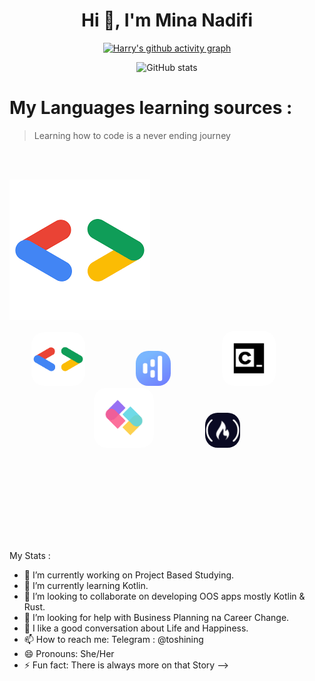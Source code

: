 <h1 align="center">Hi 👋, I'm Mina Nadifi</h1>

<div align="center">

[![Harry's github activity graph](https://github-readme-activity-graph.vercel.app/graph?username=Mina-Nadifi&theme=github)](https://github.com/ashutosh00710/github-readme-activity-graph)

![GitHub stats](https://github-readme-stats.vercel.app/api?username=Mina-Nadifi&show_icons=true&theme=onedark)

</div>

# My Languages learning sources :

> Learning how to code is a never ending journey

<br /><br />

[![Google for Developers](https://raw.githubusercontent.com/Mina-Nadifi/Mina-Nadifi/main/Img/googledev.png)](https://g.dev/MinaRNadifi)

[<p align="center"><img  />][googledev]
[<img  alt="Google for Developers"  style="margin-right:15px; margin-left:15px; border-radius:20px; " width="86px" src="https://raw.githubusercontent.com/Mina-Nadifi/Mina-Nadifi/main/Img/googledev.png" />][googledev]&nbsp;&nbsp;&nbsp;&nbsp;&nbsp;&nbsp;&nbsp;&nbsp;&nbsp;&nbsp;&nbsp;&nbsp;
[<kbd><img alt="Hyperskill: Study plan" style="margin-right:15px; margin-left:15px; border-radius:20px; " width="56px" src="https://raw.githubusercontent.com/Mina-Nadifi/Mina-Nadifi/main/Img/hyperskill.png" /></kbd>][hyperskill]&nbsp;&nbsp;&nbsp;&nbsp;&nbsp;&nbsp;&nbsp;&nbsp;&nbsp;&nbsp;&nbsp;&nbsp;
[<img alt="codecademy"  style="margin-right:15px; margin-left:15px; border-radius:20px; " width="86px" src="https://raw.githubusercontent.com/Mina-Nadifi/Mina-Nadifi/main/Img/codecademy.png" />][codecademy]&nbsp;&nbsp;&nbsp;&nbsp;&nbsp;&nbsp;&nbsp;&nbsp;&nbsp;&nbsp;&nbsp;&nbsp;
[<kbd><img alt="SheCodes"  style="margin-right:15px; margin-left:15px; border-radius:20px; " width="96px" src="https://raw.githubusercontent.com/Mina-Nadifi/Mina-Nadifi/main/Img/shecodes.png" /></kbd>][shecodes]&nbsp;&nbsp;&nbsp;&nbsp;&nbsp;&nbsp;&nbsp;&nbsp;&nbsp;&nbsp;&nbsp;&nbsp;
[<kbd><img alt="freeCodeCamp" style="margin-right:15px; margin-left:15px; border-radius:20px; " width="56px" src="https://raw.githubusercontent.com/Mina-Nadifi/Mina-Nadifi/main/Img/freecodecamp.png" /></kbd></p>][freecodecamp]
<br /><br /><br /><br /><br />

<br />
<br />

My Stats :

- 🔭 I’m currently working on Project Based Studying.
- 🌱 I’m currently learning Kotlin.
- 👯 I’m looking to collaborate on developing OOS apps mostly Kotlin & Rust.
- 🤔 I’m looking for help with Business Planning na Career Change.
- 💬 I like a good conversation about Life and Happiness.
- 📫 How to reach me: Telegram : @toshining
- 😄 Pronouns: She/Her
- ⚡ Fun fact: There is always more on that Story
  -->

[freecodecamp]: https://www.freecodecamp.org/Mina-Nadifi
[shecodes]: https://www.shecodes.io/graduates/74197-mina-r-nadifi/
[hyperskill]: https://hyperskill.org/profile/521653663
[googledev]: https://g.dev/MinaRNadifi
[codecademy]: https://www.codecademy.com/profiles/Mina-Nadifi
[stackoverflow]: https://stackoverflow.com/users/22393472/mina-r-nadifi
[twitter]: https://twitter.com/Minarnacc
[linkedin]: https://www.linkedin.com/in/mina-r-nadifi-5a97ba272
[portfolio]: https://
[github]: https://github.com/Mina-Nadifi
[def]: README.md
